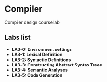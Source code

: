# Compiler

Compiler design course lab

## Labs list

- **LAB-0: Environment settings**
- **LAB-1: Lexical Definition**
- **LAB-2: Syntactic Definitions**
- **LAB-3: Constructing Abstract Syntax Trees**
- **LAB-4: Semantic Analyses**
- **LAB-5: Code Generation**
